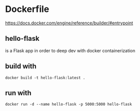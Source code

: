 # Dockerfile

https://docs.docker.com/engine/reference/builder/#entrypoint

## hello-flask

is a Flask app in order to deep dev with docker containerization

## build with

` docker build -t hello-flask:latest . `

## run with

` docker run -d --name hello-flask -p 5000:5000 hello-flask `

